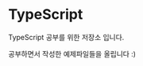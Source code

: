 # TypeScript
TypeScript 공부를 위한 저장소 입니다.

공부하면서 작성한 예제파일들을 올립니다 :)

[타입스크립트의 기본 타입 확인해보기]: (https://github.com/HeeSeok-kim/TypeScript/blob/master/src/EverydayTypes.ts)
